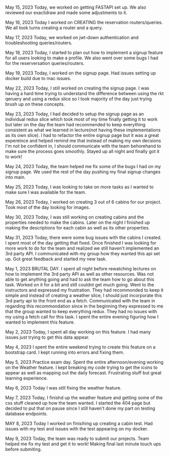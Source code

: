 May 15, 2023
Today, we worked on getting FASTAPI set up. We also reviewed our exaclidraw and made some adjustments to it. 

May 16, 2023
Today I worked on CREATING the reservation routers/queries. We all took turns creating a router and a query.

May 17, 2023
Today, we worked on jwt-down authentication and troubleshooting queries/routers.

May 18, 2023
Today, I started to plan out how to implement a signup feature for all users looking to make a profile. We also went over some bugs I had for the reserversation queries/routers. 

May 19, 2023
Today, I worked on the signup page. Had issues setting up docker build due to mac issues.

May 22, 2023
Today, I still worked on creating the signup page. I was having a hard time trying to understand the difference between using the rkt qeruery and using a redux slice so I took majority of the day just trying brush up on these concepts. 

May 23, 2023
Today, I had decided to setup the signup page as an individual redux slice which took most of my time finally getting it to work but later on the day the team had recommended to keep everything consistent as what we learned in lecture(not having these implementations as its own slice). I had to refactor the entire signup page but it was a great expereince and helped remind me that instead of making my own decsions I'm not be confident in, I should communicate with the team behorehand to make sure the process goes smoothly.  Stayed up all night and finally got it to work!

May 24, 2023
Today, the team helped me fix some of the bugs I had on my signup page. We used the rest of the day pushing my final signup changes into main. 

May 25, 2023
Today, I was looking to take on more tasks as I wanted to make sure I was available for the team. 

May 26, 2023
Today, I worked on creating 3 out of 6 cabins for our project. Took most of the day looking for images.

May 30, 2023
Today, I was still working on creating cabins and the properties needed to make the cabins. Later on the night I finished up making the descriptions for each cabin as well as its other properties.

May 31, 2023
Today, there were some bug issues with the cabins I created. I spent most of the day getting that fixed. Once finished I was looking for more work to do for the team and realized we still haven't implemented an 3rd party API. I communicated with my group how they wanted this api set up. Got great feedback and started my new task.

May 1, 2023
BRUTAL DAY. I spent all night before rewatching lectures on how to implement the 3rd party API as well as other resources. Was not able to get anything going and had to ask the team how to go about this task. Worked on it for a bit and still couldnt get much going. Went to the instructors and expressed my frustration. They had recommonded to keep it simple and instead of creating a weather slice, I should just incorporate this 3rd party api to the front end as a fetch. Communicated with the team in regarding this recommondation since in the beginning they expressed to me that the group wanted to keep everything redux. They had no issues with my using a fetch call for this task. I spent the entire evening figuring how I wanted to implement this feature.

May 2, 2023
Today, I spent all day working on this feature. I had many issues just trying to get this data appear.

May 4, 2023
I spent the entire weekend trying to create this feature on a bootstrap card. I kept running into errors and fixing them.

May 5, 2023
Practice exam day. Spent the entire afternoon/evening working on the Weather feature. I kept breaking my code trying to get the icons to appear as well as mapping out the daily forecast. Frustrating stuff but great learning experience. 

May 6, 2023
Today I was still fixing the weather feature. 

May 7, 2023
Today, I finishd up the weather feature and getting some of the css stuff cleaned up how the team wanted. I started the 404 page but decided to put that on pause since I still haven't done my part on testing database endpoints. 

MAY 8, 2023 
Today I worked on finisihing up creating a cabin test. Had issues with my test and issues with the test appearing on my docker. 

May 9, 2023
Today, the team was ready to submit our projects. Team helped me fix my test and get it to work! Making final last minute touch ups before submiting. 


